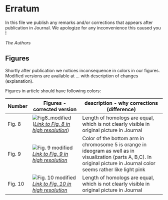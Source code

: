 # Erratum

In this file we publish any remarks and/or corrections that appears after publication in Journal.
We apologize for any inconvenience this caused you !

*The Authors*

## Figures
Shortly after publication we notices inconsequence in colors in our figures. Modified versions are available at ... with description of changes (explanation).

Figures in article should have following colors:

| Number | Figures - corrected version | description - why corrections (difference) |
|----|-----------|-------------|
| Fig. 8   | ![Fig8_modified](http://i.imgur.com/ppU1pKO.png)  (*[Link to Fig. 8 in high resolution](https://github.com/Kornelch/ChroTeMoVi/blob/master/Erratum/FullRes/Fig10.tif "Fig.8 high resolution")*)      |     Length of homologs are equal, which is not clearly visible in original picture in Journal      |
|  Fig. 9  | ![Fig. 9 modified](http://i.imgur.com/aDbWqmJ.png)   *[Link to Fig. 9 in high resolution](https://github.com/Kornelch/ChroTeMoVi/blob/master/Erratum/FullRes/Fig9.tif "Fig.9 high resolution")*       |   Color of the bottom arm in chromosome 5 is orange in ideogram as well as in visualization (parts A, B,C). In original picture in Journal color seems rather like light pink            |
|  Fig. 10  |    ![Fig. 10 modified](http://i.imgur.com/miv33He.png)  *[Link to Fig. 10 in high resolution](https://github.com/Kornelch/ChroTeMoVi/blob/master/Erratum/FullRes/Fig10.tif "Fig.10 high resolution")*     |   Length of homologs are equal, which is not clearly visible in original picture in Journal          |





